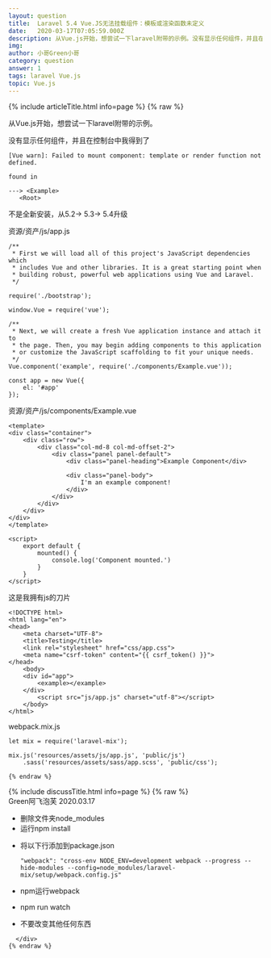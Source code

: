 ```yaml
---
layout: question
title:  Laravel 5.4 Vue.JS无法挂载组件：模板或渲染函数未定义
date:   2020-03-17T07:05:59.000Z
description: 从Vue.js开始，想尝试一下laravel附带的示例。没有显示任何组件，并且在控制台中我得到了\[Vue warn\]  Failed to mou...
img: 
author: 小哥Green小哥
category: question
answer: 1
tags: laravel Vue.js
topic: Vue.js
---
```

<div class="article-root">
  <div class="article">
    {% include articleTitle.html info=page %}
    {% raw %}
    <div class="article-content"><p><font style="vertical-align: inherit;"><font style="vertical-align: inherit;">从Vue.js开始，想尝试一下laravel附带的示例。</font></font></p>

<p><font style="vertical-align: inherit;"><font style="vertical-align: inherit;">没有显示任何组件，并且在控制台中我得到了</font></font></p>

<pre><code>[Vue warn]: Failed to mount component: template or render function not defined.<font></font>
<font></font>
found in<font></font>
<font></font>
---&gt; &lt;Example&gt;<font></font>
   &lt;Root&gt;<font></font>
</code></pre>

<p><font style="vertical-align: inherit;"><font style="vertical-align: inherit;">不是全新安装，从5.2-&gt; 5.3-&gt; 5.4升级</font></font></p>

<p><font style="vertical-align: inherit;"><font style="vertical-align: inherit;">资源/资产/js/app.js</font></font></p>

<pre><code>/**<font></font>
 * First we will load all of this project's JavaScript dependencies which<font></font>
 * includes Vue and other libraries. It is a great starting point when<font></font>
 * building robust, powerful web applications using Vue and Laravel.<font></font>
 */<font></font>
<font></font>
require('./bootstrap');<font></font>
<font></font>
window.Vue = require('vue');<font></font>
<font></font>
/**<font></font>
 * Next, we will create a fresh Vue application instance and attach it to<font></font>
 * the page. Then, you may begin adding components to this application<font></font>
 * or customize the JavaScript scaffolding to fit your unique needs.<font></font>
 */<font></font>
Vue.component('example', require('./components/Example.vue'));<font></font>
<font></font>
const app = new Vue({<font></font>
    el: '#app'<font></font>
});<font></font>
</code></pre>

<p><font style="vertical-align: inherit;"><font style="vertical-align: inherit;">资源/资产/js/components/Example.vue</font></font></p>

<pre><code>&lt;template&gt;<font></font>
&lt;div class="container"&gt;<font></font>
    &lt;div class="row"&gt;<font></font>
        &lt;div class="col-md-8 col-md-offset-2"&gt;<font></font>
            &lt;div class="panel panel-default"&gt;<font></font>
                &lt;div class="panel-heading"&gt;Example Component&lt;/div&gt;<font></font>
<font></font>
                &lt;div class="panel-body"&gt;<font></font>
                    I'm an example component!<font></font>
                &lt;/div&gt;<font></font>
            &lt;/div&gt;<font></font>
        &lt;/div&gt;<font></font>
    &lt;/div&gt;<font></font>
&lt;/div&gt;<font></font>
&lt;/template&gt;<font></font>
<font></font>
&lt;script&gt;<font></font>
    export default {<font></font>
        mounted() {<font></font>
            console.log('Component mounted.')<font></font>
        }<font></font>
    }<font></font>
&lt;/script&gt;<font></font>
</code></pre>

<p><font style="vertical-align: inherit;"><font style="vertical-align: inherit;">这是我拥有js的刀片</font></font></p>

<pre><code>&lt;!DOCTYPE html&gt;<font></font>
&lt;html lang="en"&gt;<font></font>
&lt;head&gt;<font></font>
    &lt;meta charset="UTF-8"&gt;<font></font>
    &lt;title&gt;Testing&lt;/title&gt;<font></font>
    &lt;link rel="stylesheet" href="css/app.css"&gt;<font></font>
    &lt;meta name="csrf-token" content="{{ csrf_token() }}"&gt;<font></font>
&lt;/head&gt;<font></font>
    &lt;body&gt;<font></font>
    &lt;div id="app"&gt;<font></font>
        &lt;example&gt;&lt;/example&gt;<font></font>
    &lt;/div&gt;<font></font>
        &lt;script src="js/app.js" charset="utf-8"&gt;&lt;/script&gt;<font></font>
    &lt;/body&gt;<font></font>
&lt;/html&gt;<font></font>
</code></pre>

<p><font style="vertical-align: inherit;"><font style="vertical-align: inherit;">webpack.mix.js</font></font></p>

<pre><code>let mix = require('laravel-mix');<font></font>
<font></font>
mix.js('resources/assets/js/app.js', 'public/js')<font></font>
    .sass('resources/assets/sass/app.scss', 'public/css');<font></font>
</code></pre></div>
    {% endraw %}
  </div>

  <div class="discuss-wrapper">
    {% include discussTitle.html info=page %}
    {% raw %}
    <div class="discuss-item">
        <div class="discuss-parent">
          <div class="discuss-meta">
            <span class="discuss-user">Green阿飞泡芙</span>
            <span class="discuss-time">2020.03.17</span>
          </div>
          <div class="discuss-comment"><ul>
<li><font style="vertical-align: inherit;"><font style="vertical-align: inherit;">删除文件夹node_modules</font></font></li>
<li><font style="vertical-align: inherit;"><font style="vertical-align: inherit;">运行npm install </font></font></li>
<li><p><font style="vertical-align: inherit;"><font style="vertical-align: inherit;">将以下行添加到package.json</font></font></p>

<pre><code>"webpack": "cross-env NODE_ENV=development webpack --progress --hide-modules --config=node_modules/laravel-mix/setup/webpack.config.js"
</code></pre></li>
<li><p><font style="vertical-align: inherit;"><font style="vertical-align: inherit;">npm运行webpack</font></font></p></li>
<li><p><font style="vertical-align: inherit;"><font style="vertical-align: inherit;">npm run watch</font></font></p></li>
<li><p><font style="vertical-align: inherit;"><font style="vertical-align: inherit;">不要改变其他任何东西 </font></font></p></li>
</ul></div>
        </div>
        
      </div>
    {% endraw %}
  </div>
<div>
